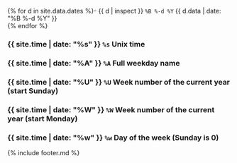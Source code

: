 {% for d in site.data.dates %}- {{ d | inspect }} `%B %-d %Y` {{ d.data | date: "%B %-d %Y" }}  
{% endfor %}

### {{ site.time | date: "%s" }} `%s` Unix time

### {{ site.time | date: "%A" }} `%A` Full weekday name

### {{ site.time | date: "%U" }} `%U` Week number of the current year (start Sunday)

### {{ site.time | date: "%W" }} `%W` Week number of the current year (start Monday)

### {{ site.time | date: "%w" }} `%w` Day of the week (Sunday is 0)

{% include footer.md %}
